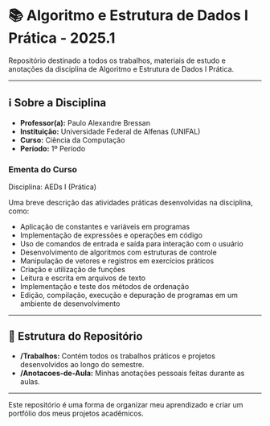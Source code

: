 # 📚 Algoritmo e Estrutura de Dados I Prática - 2025.1

Repositório destinado a todos os trabalhos, materiais de estudo e anotações da disciplina de Algoritmo e Estrutura de Dados I Prática.

---

## ℹ️ Sobre a Disciplina

- **Professor(a):** Paulo Alexandre Bressan
- **Instituição:** Universidade Federal de Alfenas (UNIFAL)
- **Curso:** Ciência da Computação
- **Período:** 1º Período

### Ementa do Curso
Disciplina: AEDs I (Prática)

Uma breve descrição das atividades práticas desenvolvidas na disciplina, como:
- Aplicação de constantes e variáveis em programas
- Implementação de expressões e operações em código
- Uso de comandos de entrada e saída para interação com o usuário
- Desenvolvimento de algoritmos com estruturas de controle
- Manipulação de vetores e registros em exercícios práticos
- Criação e utilização de funções
- Leitura e escrita em arquivos de texto
- Implementação e teste dos métodos de ordenação
- Edição, compilação, execução e depuração de programas em um ambiente de desenvolvimento


---

## 📂 Estrutura do Repositório

- **/Trabalhos:** Contém todos os trabalhos práticos e projetos desenvolvidos ao longo do semestre.
- **/Anotacoes-de-Aula:** Minhas anotações pessoais feitas durante as aulas.

---

Este repositório é uma forma de organizar meu aprendizado e criar um portfólio dos meus projetos acadêmicos.

